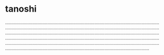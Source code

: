 # tanoshi

................................................................................................................................................................................................................................................................................................................................................................................................................................................................................................................................................................................................................................................................................................................................................................